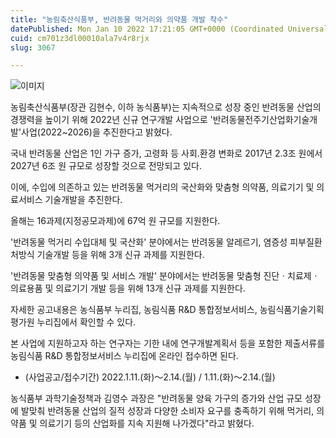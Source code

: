 ```yaml
---
title: "농림축산식품부, 반려동물 먹거리와 의약품 개발 착수"
datePublished: Mon Jan 10 2022 17:21:05 GMT+0000 (Coordinated Universal Time)
cuid: cm701z3dl00010ala7v4r8rjx
slug: 3067

---
```



![이미지](https://cdn.hashnode.com/res/hashnode/image/upload/v1739252401815/593c7581-4e74-404b-8137-a8faa5bf8023.jpeg)

농림축산식품부(장관 김현수, 이하 농식품부)는 지속적으로 성장 중인 반려동물 산업의 경쟁력을 높이기 위해 2022년 신규 연구개발 사업으로 '반려동물전주기산업화기술개발'사업(2022~2026)을 추진한다고 밝혔다.

국내 반려동물 산업은 1인 가구 증가, 고령화 등 사회․환경 변화로 2017년 2.3조 원에서 2027년 6조 원 규모로 성장할 것으로 전망되고 있다.

이에, 수입에 의존하고 있는 반려동물 먹거리의 국산화와 맞춤형 의약품, 의료기기 및 의료서비스 기술개발을 추진한다.

올해는 16과제(지정공모과제)에 67억 원 규모를 지원한다.

'반려동물 먹거리 수입대체 및 국산화' 분야에서는 반려동물 알레르기, 염증성 피부질환 처방식 기술개발 등을 위해 3개 신규 과제를 지원한다.

'반려동물 맞춤형 의약품 및 서비스 개발' 분야에서는 반려동물 맞춤형 진단ㆍ치료제ㆍ의료용품 및 의료기기 개발 등을 위해 13개 신규 과제를 지원한다.

자세한 공고내용은 농식품부 누리집, 농림식품 R&D 통합정보서비스, 농림식품기술기획평가원 누리집에서 확인할 수 있다.

본 사업에 지원하고자 하는 연구자는 기한 내에 연구개발계획서 등을 포함한 제출서류를 농림식품 R&D 통합정보서비스 누리집에 온라인 접수하면 된다.

* (사업공고/접수기간) 2022.1.11.(화)～2.14.(월) / 1.11.(화)～2.14.(월)

농식품부 과학기술정책과 김영수 과장은 "반려동물 양육 가구의 증가와 산업 규모 성장에 발맞춰 반려동물 산업의 질적 성장과 다양한 소비자 요구를 충족하기 위해 먹거리, 의약품 및 의료기기 등의 산업화를 지속 지원해 나가겠다"라고 밝혔다.
